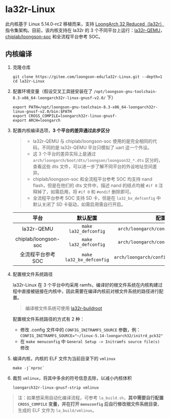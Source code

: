 # la32r-Linux

此内核基于 Linux 5.14.0-rc2 移植而来，支持 [LoongArch 32 Reduced（la32r）](https://www.loongson.cn/uploads/images/2023041918122813624.%E9%BE%99%E8%8A%AF%E6%9E%B6%E6%9E%8432%E4%BD%8D%E7%B2%BE%E7%AE%80%E7%89%88%E5%8F%82%E8%80%83%E6%89%8B%E5%86%8C_r1p03.pdf)指令集架构。目前，该内核支持在 la32r 的 3 个不同平台上运行：[la32r-QEMU](https://gitee.com/loongson-edu/la32r-QEMU)，[chiplab/loongson-soc](https://gitee.com/loongson-edu/chiplab) 和全流程平台参考 SOC。

## 内核编译

1. 克隆仓库

    ```shell
    git clone https://gitee.com/loongson-edu/la32r-Linux.git --depth=1
    cd la32r-Linux
    ```

2. 配置环境变量（假设交叉工具链安装在了 `/opt/loongson-gnu-toolchain-8.3-x86_64-loongarch32r-linux-gnusf-v2.0/` 下）

    ```shell
    export PATH=/opt/loongson-gnu-toolchain-8.3-x86_64-loongarch32r-linux-gnusf-v2.0/bin:$PATH
    export CROSS_COMPILE=loongarch32r-linux-gnusf-
    export ARCH=loongarch
    ```

3. 配置内核编译选项，**3 个平台的差异通过此步区分**

    > - la32r-QEMU 与 chiplab/loongson-soc 使用的是完全相同的代码，不同的是 la32r-QEMU 平台只模拟了 uart 这一个外设。
    > - 这 3 个平台的差异实际上是通过 `arch/loongarch/boot/dts/loongson/loongson32_*.dts` 区分的，查看这些 dts 文件，可以进一步了解不同平台的外设地址空间差异。
    > - chiplab/loongson-soc 和全流程平台参考 SOC 均支持 nand flash，但是在他们的 dts 文件中，描述 nand 的结点均被 `#if 0` 注释掉了，如需启用，将 `#if 0` 和 `#endif` 删除即可。
    > - 全流程平台参考 SOC 支持 SD 卡，但是在 `la32_bx_defconfig` 中默认关闭了 SD 卡驱动，如需启用需自行开启。

    |平台|默认配置|配置文件|
    |:---:|:---:|:---:|
    |la32r-QEMU| `make la32_defconfig` | `arch/loongarch/configs/la32_defconfig` |
    |chiplab/loongson-soc| `make la32_defconfig` | `arch/loongarch/configs/la32_defconfig` |
    |全流程平台参考 SOC| `make la32_bx_defconfig` | `arch/loongarch/configs/la32_bx_defconfig` |

4. 配置根文件系统路径

    la32r-Linux 在 3 个平台中均采用 ramfs，编译好的根文件系统在内核构建过程中直接被链接在内核中，因此需要在编译内核前对根文件系统的路径进行配置。

    > 编译根文件系统可使用 [la32r-buildroot](https://gitee.com/loongson-edu/la32r-buildroot)

    配置根文件系统路径的方式有 2 种：

    - 修改 .config 文件中的 `CONFIG_INITRAMFS_SOURCE` 参数，例：`CONFIG_INITRAMFS_SOURCE="~/linux-5.14-loongarch32/initrd_pck32"`
    - 在 `make menuconfig` 中 `General Setup -> Initramfs source file(s)` 修改

5. 编译内核，内核的 ELF 文件为当前目录下的 `vmlinux`

    ```shell
    make -j`nproc`
    ```

6. 裁剪 `vmlinux`，将其中多余的符号信息去除，以减小内核体积

    ```shell
    loongarch32r-linux-gnusf-strip vmlinux
    ```

> 注：如果想采用自动化编译流程，可参考 `la_build.sh`，**其中需要自行配置 `CROSS_COMPILE` 变量，并在打开 `menuconfig` 后自行修改根文件系统目录**，生成的 ELF 文件为 `la_build/vmlinux`。
